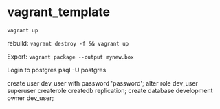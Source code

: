 # vagrant_template


 `vagrant up`


rebuild: `vagrant destroy -f && vagrant up`
 
Export: `vagrant package --output mynew.box`

 
Login to postgres
 psql -U postgres

create user dev_user with password 'password';
alter role dev_user superuser createrole createdb replication;
create database development owner dev_user;
